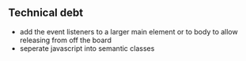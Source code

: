 ## Technical debt
- add the event listeners to a larger main element or to body to allow releasing from off the board
- seperate javascript into semantic classes